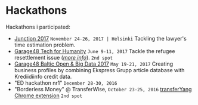 # Hackathons

Hackathons i participated:

 * [Junction 2017](https://hackjunction.com/) `November 24-26, 2017 | Helsinki` Tackling the lawyer's time estimation problem.
 * [Garage48 Tech for Humanity](http://garage48.org/events/garage48-tech-for-humanity) `June 9-11, 2017`
   Tackle the refugee resettlement issue (*[more info](https://settlebetter.eu/)*). `2nd spot`
 * [Garage48 Baltic Open & Big Data 2017](http://garage48.org/events/balticopenbigdata2017) `May 19-21, 2017`
   Creating business profiles by combining Ekspress Grupp article database with Krediidiinfo credit data.
 * "ED hackathon nr1" `December 28-30, 2016`
 * "Borderless Money" @ TransferWise, `October 23-25, 2016`
   [transferYang Chrome extension](https://github.com/eritikass/transferYang/) `2nd spot`

